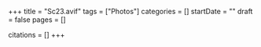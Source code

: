 +++
title = "Sc23.avif"
tags = ["Photos"]
categories = []
startDate = ""
draft = false
pages = []

citations = []
+++
